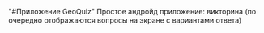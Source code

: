 
"#Приложение GeoQuiz"
Простое андройд приложение: викторина (по очередно отображаются вопросы на экране с вариантами ответа)
